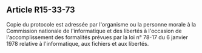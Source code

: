 Article R15-33-73
----
Copie du protocole est adressée par l'organisme ou la personne morale à la
Commission nationale de l'informatique et des libertés à l'occasion de
l'accomplissement des formalités prévues par la loi n° 78-17 du 6 janvier 1978
relative à l'informatique, aux fichiers et aux libertés.
